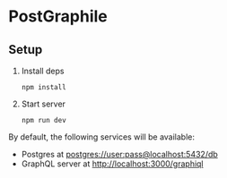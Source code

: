# PostGraphile

## Setup

1. Install deps

   ```console
   npm install
   ```

2. Start server

   ```console
   npm run dev
   ```

By default, the following services will be available:

- Postgres at <postgres://user:pass@localhost:5432/db>
- GraphQL server at <http://localhost:3000/graphiql>
